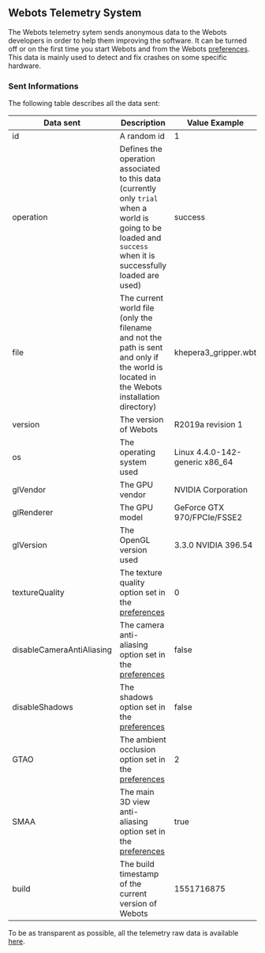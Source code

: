 ## Webots Telemetry System

The Webots telemetry sytem sends anonymous data to the Webots developers in order to help them improving the software.
It can be turned off or on the first time you start Webots and from the Webots [preferences](preferences.md#general).
This data is mainly used to detect and fix crashes on some specific hardware.

### Sent Informations
The following table describes all the data sent:

| Data sent                 | Description                                                                                                                                                     | Value Example                  |
| ------------------------- | --------------------------------------------------------------------------------------------------------------------------------------------------------------- | ------------------------------ |
| id                        | A random id                                                                                                                                                     | 1                              |
| operation                 | Defines the operation associated to this data (currently only `trial` when a world is going to be loaded and `success` when it is successfully loaded are used) | success                        |
| file                      | The current world file (only the filename and not the path is sent and only if the world is located in the Webots installation directory)                       | khepera3_gripper.wbt           |
| version                   | The version of Webots                                                                                                                                           | R2019a revision 1              |
| os                        | The operating system used                                                                                                                                       | Linux 4.4.0-142-generic x86_64 |
| glVendor                  | The GPU vendor                                                                                                                                                  | NVIDIA Corporation             |
| glRenderer                | The GPU model                                                                                                                                                   | GeForce GTX 970/FPCIe/FSSE2    |
| glVersion                 | The OpenGL version used                                                                                                                                         | 3.3.0 NVIDIA 396.54            |
| textureQuality            | The texture quality option set in the [preferences](preferences.md#opengl)                                                                                      | 0                              |
| disableCameraAntiAliasing | The camera anti-aliasing option set in the [preferences](preferences.md#opengl)                                                                                 | false                          |
| disableShadows            | The shadows option set in the [preferences](preferences.md#opengl)                                                                                              | false                          |
| GTAO                      | The ambient occlusion option set in the [preferences](preferences.md#opengl)                                                                                    | 2                              |
| SMAA                      | The main 3D view anti-aliasing option set in the [preferences](preferences.md#opengl)                                                                           | true                           |
| build                     | The build timestamp of the current version of Webots                                                                                                            | 1551716875                     |


To be as transparent as possible, all the telemetry raw data is available [here](https://cyberbotics.com/telemetry).
